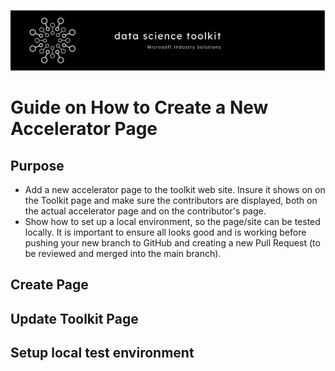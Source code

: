 ![banner](images/data-science-toolkit-banner.jpg)

# Guide on How to Create a New Accelerator Page

## Purpose

- Add a new accelerator page to the toolkit web site. Insure it shows on on the Toolkit page and make sure the contributors are displayed, both on the actual accelerator page and on the contributor's page.
- Show how to set up a local environment, so the page/site can be tested locally. It is important to ensure all looks good and is working before pushing your new branch to GitHub and creating a new Pull Request (to be reviewed and merged into the main branch).

## Create Page







## Update Toolkit Page

## Setup local test environment

